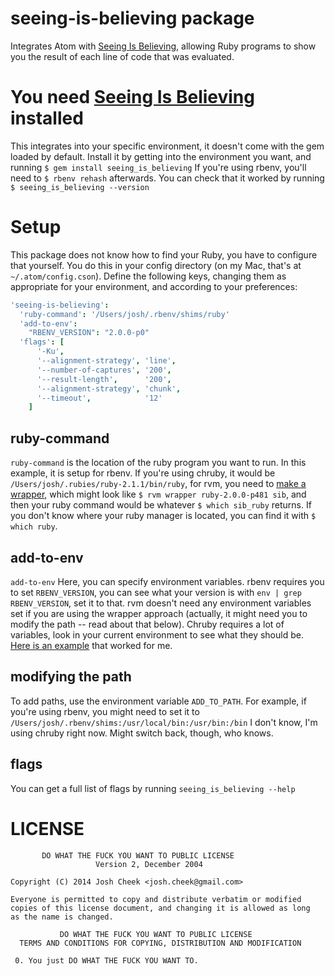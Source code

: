 # seeing-is-believing package

Integrates Atom with [Seeing Is Believing](https://github.com/JoshCheek/seeing_is_believing),
allowing Ruby programs to show you the result of each line of code that was evaluated.

# You need [Seeing Is Believing](https://github.com/JoshCheek/seeing_is_believing) installed

This integrates into your specific environment, it doesn't come with the gem loaded by default.
Install it by getting into the environment you want, and running `$ gem install seeing_is_believing`
If you're using rbenv, you'll need to `$ rbenv rehash` afterwards. You can check that it worked
by running `$ seeing_is_believing --version`

# Setup

This package does not know how to find your Ruby, you have to configure that yourself.
You do this in your config directory (on my Mac, that's at `~/.atom/config.cson`).
Define the following keys, changing them as appropriate for your environment,
and according to your preferences:

```coffeescript
'seeing-is-believing':
  'ruby-command': '/Users/josh/.rbenv/shims/ruby'
  'add-to-env':
    "RBENV_VERSION": "2.0.0-p0"
  'flags': [
      '-Ku',
      '--alignment-strategy', 'line',
      '--number-of-captures', '200',
      '--result-length',      '200',
      '--alignment-strategy', 'chunk',
      '--timeout',            '12'
    ]
```

ruby-command
------------

`ruby-command` is the location of the ruby program you want to run.
In this example, it is setup for rbenv. If you're using chruby, it would be
`/Users/josh/.rubies/ruby-2.1.1/bin/ruby`, for rvm, you need to [make a
wrapper](https://rvm.io/integration/textmate), which might look like
`$ rvm wrapper ruby-2.0.0-p481 sib`, and then your ruby command would be
whatever `$ which sib_ruby` returns. If you don't know where your
ruby manager is located, you can find it with `$ which ruby`.

add-to-env
----------

`add-to-env` Here, you can specify environment variables. rbenv requires
you to set `RBENV_VERSION`, you can see what your version is with
`env | grep RBENV_VERSION`, set it to that. rvm doesn't need any environment
variables set if you are using the wrapper approach (actually, it might
need you to modify the path -- read about that below). Chruby requires
a lot of variables, look in your current environment to see what they should be.
[Here is an example](https://github.com/JoshCheek/atom-seeing-is-believing/blob/d271293ee62deb3f7748ce2fa5343b1efc4a50de/lib/seeing-is-believing.coffee#L54-65)
that worked for me.

modifying the path
------------------
To add paths, use the environment variable `ADD_TO_PATH`.
For example, if you're using rbenv, you might need to set it to
`/Users/josh/.rbenv/shims:/usr/local/bin:/usr/bin:/bin`
I don't know, I'm using chruby right now.
Might switch back, though, who knows.

flags
-----

You can get a full list of flags by running `seeing_is_believing --help`

# LICENSE

```
       DO WHAT THE FUCK YOU WANT TO PUBLIC LICENSE
                   Version 2, December 2004

Copyright (C) 2014 Josh Cheek <josh.cheek@gmail.com>

Everyone is permitted to copy and distribute verbatim or modified
copies of this license document, and changing it is allowed as long
as the name is changed.

           DO WHAT THE FUCK YOU WANT TO PUBLIC LICENSE
  TERMS AND CONDITIONS FOR COPYING, DISTRIBUTION AND MODIFICATION

 0. You just DO WHAT THE FUCK YOU WANT TO.
```
